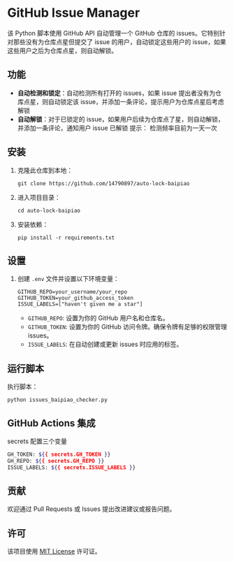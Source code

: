 # GitHub Issue Manager

该 Python 脚本使用 GitHub API 自动管理一个 GitHub 仓库的 issues。它特别针对那些没有为仓库点星但提交了 issue 的用户，自动锁定这些用户的 issue，如果这些用户之后为仓库点星，则自动解锁。

## 功能

- **自动检测和锁定**：自动检测所有打开的 issues，如果 issue 提出者没有为仓库点星，则自动锁定该 issue，并添加一条评论，提示用户为仓库点星后考虑解锁
- **自动解锁**：对于已锁定的 issue，如果用户后续为仓库点了星，则自动解锁，并添加一条评论，通知用户 issue 已解锁
  提示： 检测频率目前为一天一次

## 安装

1. 克隆此仓库到本地：

   ```
   git clone https://github.com/14790897/auto-lock-baipiao
   ```

2. 进入项目目录：

   ```
   cd auto-lock-baipiao
   ```

3. 安装依赖：

   ```
   pip install -r requirements.txt
   ```

## 设置

1. 创建 `.env` 文件并设置以下环境变量：

   ```
   GITHUB_REPO=your_username/your_repo
   GITHUB_TOKEN=your_github_access_token
   ISSUE_LABELS=["haven't given me a star"]
   ```

   - `GITHUB_REPO`: 设置为你的 GitHub 用户名和仓库名。
   - `GITHUB_TOKEN`: 设置为你的 GitHub 访问令牌。确保令牌有足够的权限管理 issues。
   - `ISSUE_LABELS`: 在自动创建或更新 issues 时应用的标签。

## 运行脚本

执行脚本：

```
python issues_baipiao_checker.py
```

## GitHub Actions 集成

secrets 配置三个变量

```sh
GH_TOKEN: ${{ secrets.GH_TOKEN }}
GH_REPO: ${{ secrets.GH_REPO }}
ISSUE_LABELS: ${{ secrets.ISSUE_LABELS }}
```

## 贡献

欢迎通过 Pull Requests 或 Issues 提出改进建议或报告问题。

## 许可

该项目使用 [MIT License](LICENSE) 许可证。
